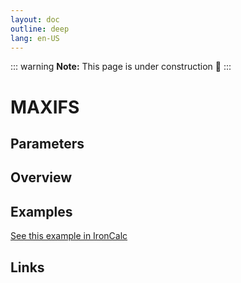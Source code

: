 ```yaml
---
layout: doc
outline: deep
lang: en-US
---
```


::: warning
**Note:** This page is under construction 🚧
:::

# MAXIFS

## Parameters

## Overview

## Examples

[See this example in IronCalc](https://app.ironcalc.com/?filename=maxifs)

## Links